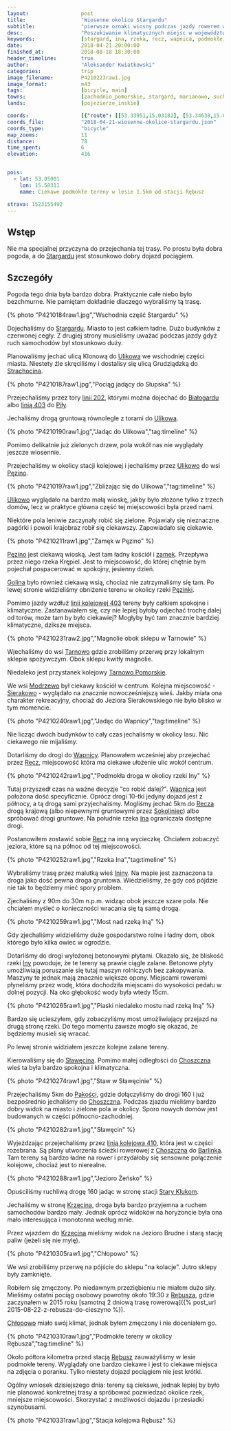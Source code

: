 ```yaml
---
layout:                 post
title:                  "Wiosenne okolice Stargardu"
subtitle:               "pierwsze oznaki wiosny podczas jazdy rowerem w zachodniopomorskim"
desc:                   "Poszukiwanie klimatycznych miejsc w województwie zachodniopomorskim w okolicach Stargardu skończyło się niepełnym sukcesem. Miałem wrażenie, że cały czas jesteśmy w pobliżu ciekawszych miejsc, że powinniśmy trochę bardziej zboczyć. Ostatecznie połączyłem moje dwie wcześniejsze trasy i pojawił się plan kolejnej trasy - przez Iński Park Krajobrazowy."
keywords:               [stargard, ina, rzeka, recz, wapnica, podmokłe, choszczno, krzęcin]
date:                   2018-04-21 20:00:00
finished_at:            2018-08-18 18:30:00
header_timeline:        true
author:                 "Aleksander Kwiatkowski"
categories:             trip
image_filename:         P4210223raw1.jpg
image_format:           m43
tags:                   [bicycle, main]
towns:                  [zachodnio_pomorskie, stargard, marianowo, suchan, dobrzany, choszczno, krzecin, bierzwnik]
lands:                  [pojezierze_inskie]

coords:                 [{"route": [[53.33951,15.03182], [53.34638,15.05946], [53.32967,15.08607], [53.35063,15.12778], [53.34007,15.19104], [53.33151,15.21361], [53.33828,15.24460], [53.32962,15.27962], [53.32905,15.31704], [53.30126,15.38776], [53.30419,15.39128], [53.30039,15.43016], [53.30885,15.43488], [53.30865,15.45368], [53.27494,15.46269], [53.27222,15.44810], [53.24830,15.41849], [53.25132,15.38510], [53.22287,15.37944], [53.20760,15.39291], [53.18899,15.39643], [53.14644,15.45119], [53.13403,15.45643], [53.12352,15.45153], [53.08364,15.48063], [53.04382,15.52681], [53.03861,15.54286], [53.05321,15.59127]], "type": "bicycle"}]
coords_file:            "2018-04-21-wiosenne-okolice-stargardu.json"
coords_type:            "bicycle"
map_zooms:              11
distance:               78
time_spent:             6
elevation:              416


pois:
  - lat: 53.05001
    lon: 15.58311
    name: Ciekawe podmokłe tereny w lesie 1.5km od stacji Rębusz

strava: 1523155492
---
```


[wiki-linia-202]: https://pl.wikipedia.org/wiki/Linia_kolejowa_nr_202
[wiki-linia-403]: https://pl.wikipedia.org/wiki/Linia_kolejowa_nr_403
[wiki-linia-210]: https://pl.wikipedia.org/wiki/Linia_kolejowa_nr_210
[wiki-linia-410]: https://pl.wikipedia.org/wiki/Linia_kolejowa_nr_410

[wiki-stargard]: https://pl.wikipedia.org/wiki/Stargard
[wiki-ulikowo]: https://pl.wikipedia.org/wiki/Ulikowo
[wiki-strachocin]: https://pl.wikipedia.org/wiki/Strachocin_(wojew%C3%B3dztwo_zachodniopomorskie)
[wiki-bialogard]: https://pl.wikipedia.org/wiki/Bia%C5%82ogard
[wiki-pila]: https://pl.wikipedia.org/wiki/Pi%C5%82a_(miasto)
[wiki-pezino]: https://pl.wikipedia.org/wiki/P%C4%99zino
[wiki-golina]: https://pl.wikipedia.org/wiki/Golina_(powiat_stargardzki)
[wiki-rzeka-pezinka]: https://pl.wikipedia.org/wiki/P%C4%99zinka
[wiki-tarnowo]: https://pl.wikipedia.org/wiki/Tarnowo_(powiat_stargardzki)
[wiki-tarnowo-pomorskie]: https://pl.wikipedia.org/wiki/Tarnowo_Pomorskie
[wiki-modrzewo]: https://pl.wikipedia.org/wiki/Modrzewo
[wiki-sierakowo]: https://pl.wikipedia.org/wiki/Sierakowo_(powiat_stargardzki)
[wiki-wapnica]: https://pl.wikipedia.org/wiki/Wapnica_(powiat_stargardzki)
[wiki-recz]: https://pl.wikipedia.org/wiki/Recz
[wiki-sokoliniec]: https://pl.wikipedia.org/wiki/Sokoliniec
[wiki-ina-rzeka]: https://pl.wikipedia.org/wiki/Ina
[wiki-ininy]: https://pl.wikipedia.org/wiki/Ininy
[wiki-slawecin]: https://pl.wikipedia.org/wiki/S%C5%82aw%C4%99cin_(powiat_choszcze%C5%84ski)
[wiki-choszczno]: https://pl.wikipedia.org/wiki/Choszczno
[wiki-pakosc]: https://pl.wikipedia.org/wiki/Pako%C5%9B%C4%87_(wojew%C3%B3dztwo_zachodniopomorskie)
[wiki-barlinek]: https://pl.wikipedia.org/wiki/Barlinek
[wiki-stary-klukom]: https://pl.wikipedia.org/wiki/Stary_Klukom
[wiki-krzecin]: https://pl.wikipedia.org/wiki/Krz%C4%99cin_(wojew%C3%B3dztwo_zachodniopomorskie)
[wiki-rebusz]: https://pl.wikipedia.org/wiki/R%C4%99busz
[wiki-chlopowo]: https://pl.wikipedia.org/wiki/Ch%C5%82opowo_(powiat_choszcze%C5%84ski)

[pezino-zamek]: http://pezino.pl/

## Wstęp

Nie ma specjalnej przyczyna do przejechania tej trasy. Po prostu była dobra pogoda,
a do [Stargardu][wiki-stargard] jest stosunkowo dobry dojazd pociągiem.

## Szczegóły

Pogoda tego dnia była bardzo dobra. Praktycznie całe niebo było
bezchmurne. Nie pamiętam dokładnie dlaczego wybraliśmy tą trasę.

{% photo "P4210184raw1.jpg","Wschodnia część Stargardu" %}

Dojechaliśmy do [Stargardu][wiki-stargard]. Miasto to jest całkiem ładne.
Dużo budynków z czerwonej cegły.
Z drugiej strony musieliśmy uważać podczas jazdy
gdyż ruch samochodów był stosunkowo duży.

Planowaliśmy jechać ulicą Klonową do [Ulikowa][wiki-ulikowo] we
wschodniej części miasta. Niestety źle skręciliśmy i dostalisy się ulicą
Grudziądzką do [Strachocina][wiki-strachocin].

{% photo "P4210187raw1.jpg","Pociąg jadący do Słupska" %}

Przejechaliśmy przez tory [linii 202][wiki-linia-202], którymi
można dojechać do [Białogardu][wiki-bialogard] albo [linią 403][wiki-linia-403] do
[Piły][wiki-pila].

Jechaliśmy drogą gruntową równolegle z torami do [Ulikowa][wiki-ulikowo].

{% photo "P4210190raw1.jpg","Jadąc do Ulikowa","tag:timeline" %}

Pomimo delikatnie już zielonych drzew, pola wokół nas nie wyglądały jeszcze wiosennie.

Przejechaliśmy w okolicy stacji kolejowej i jechaliśmy przez [Ulikowo][wiki-ulikowo]
do wsi [Pęzino][wiki-pezino].

{% photo "P4210197raw1.jpg","Zbliżając się do Ulikowa","tag:timeline" %}

[Ulikowo][wiki-ulikowo] wyglądało na bardzo małą wioskę, jakby było złożone tylko z
trzech domów, lecz w praktyce główna część tej miejscowości była przed nami.

Niektóre pola leniwie zaczynały robić się zielone. Pojawiały się nieznaczne
pagórki i powoli krajobraz robił się ciekawszy. Zapowiadało się ciekawie.

{% photo "P4210211raw1.jpg","Zamęk w Pęzino" %}

[Pęzino][wiki-pezino] jest ciekawą wioską. Jest tam ładny kościół i
[zamek][pezino-zamek]. Przepływa przez niego rzeka Krępiel. Jest to miejscowość,
do której chętnie bym pojechał pospacerować w spokojny, jesienny dzień.

[Golina][wiki-golina] było również ciekawą wsią, chociaż nie zatrzymaliśmy się tam.
Po lewej stronie widzieliśmy obniżenie terenu w okolicy rzeki
[Pęzinki][wiki-rzeka-pezinka].

Pomimo jazdy wzdłuż [linii kolejowej 403][wiki-linia-403] tereny były
całkiem spokojne i klimatyczne. Zastanawiałem się, czy nie lepiej byłoby odjechać
trochę dalej od torów, może tam by było ciekawiej? Mogłyby być tam znacznie
bardziej klimatyczne, dziksze miejsca.

{% photo "P4210231raw2.jpg","Magnolie obok sklepu w Tarnowie" %}

Wjechaliśmy do wsi [Tarnowo][wiki-tarnowo] gdzie zrobiliśmy przerwę
przy lokalnym sklepie
spożywczym. Obok sklepu kwitły magnolie.

Niedaleko jest przystanek kolejowy [Tarnowo Pomorskie][wiki-tarnowo-pomorskie].

We wsi [Modrzewo][wiki-modrzewo] był ciekawy kościół w centrum. Kolejna
miejscowość - [Sierakowo][wiki-sierakowo] - wyglądało na znacznie nowocześniejszą
wieś. Jakby miała ona charakter rekreacyjny, chociaż do Jeziora Sierakowskiego
nie było blisko w tym momencie.

{% photo "P4210240raw1.jpg","Jadąc do Wapnicy","tag:timeline" %}

Nie licząc dwóch budynków to cały czas jechaliśmy w okolicy lasu. Nic ciekawego
nie mijaliśmy.

Dotarliśmy do drogi do [Wapnicy][wiki-wapnica]. Planowałem wcześniej aby przejechać
przez [Recz][wiki-recz], miejscowość która ma ciekawe ułożenie ulic wokół centrum.

{% photo "P4210242raw1.jpg","Podmokła droga w okolicy rzeki Iny" %}

Tutaj przyszedł czas na ważne decyzje "co robić dalej?". [Wapnica][wiki-wapnica]
jest położona dość specyficznie. Oprócz drogi 10-tki jedyny dojazd jest z północy,
a tą drogą sami przyjechaliśmy. Mogliśmy jechać 5km do [Recza][wiki-recz]
drogą krajową (albo niepewnymi gruntowymi przez [Sokoliniec][wiki-sokoliniec])
albo spróbować drogi gruntowe. Na południe rzeka
[Ina][wiki-ina-rzeka] ograniczała dostępne drogi.

Postanowiłem zostawić sobie [Recz][wiki-recz] na inną wycieczkę.
Chciałem zobaczyć jeziora, które są na północ od tej miejscowości.

{% photo "P4210252raw1.jpg","Rzeka Ina","tag:timeline" %}

Wybraliśmy trasę przez malutką wieś [Ininy][wiki-ininy]. Na mapie jest zaznaczona
ta droga jako dość pewna droga gruntowa. Wiedzieliśmy, że gdy coś pójdzie nie tak
to będziemy mieć spory problem.

Zjechaliśmy z 90m do 30m n.p.m. widząc obok jeszcze szare pola. Nie chciałem myśleć
o konieczności wracania się tą samą drogą.

{% photo "P4210259raw1.jpg","Most nad rzeką Iną" %}

Gdy zjechaliśmy widzieliśmy duże gospodarstwo rolne i ładny dom, obok którego
było kilka owiec w ogrodzie.

Dotarliśmy do drogi wyłożonej betonowymi płytami. Okazało się, że bliskość
rzeki [Iny][wiki-ina-rzeka] powoduje, że te tereny są prawie ciągle zalane.
Betonowe płyty umożliwiają poruszanie się tutaj maszyn rolniczych bez zakopywania.
Maszyny te jednak mają znacznie większe opony. Miejscami rowerami płyneliśmy przez
wodę, która dochodziła miejscami do wysokości pedału w dolnej pozycji.
Na oko głębokość wody była wtedy 15cm.

{% photo "P4210265raw1.jpg","Piaski niedaleko mostu nad rzeką Iną" %}

Bardzo się ucieszyłem, gdy zobaczyliśmy most umożliwiający przejazd na drugą stronę
rzeki. Do tego momentu zawsze mogło się okazać, że będziemy musieli się wracać.

Po lewej stronie widziałem jeszcze kolejne zalane tereny.

Kierowaliśmy się do [Sławęcina][wiki-slawecin]. Pomimo małej odległości do
[Choszczna][wiki-choszczno] wieś ta była bardzo spokojna i klimatyczna.

{% photo "P4210274raw1.jpg","Staw w Sławęcinie" %}

Przejechaliśmy 5km do [Pakości][wiki-pakosc], gdzie dołączyliśmy do drogi 160
i już bezpośrednio jechaliśmy do [Choszczna][wiki-choszczno].
Podczas zjazdu mieliśmy bardzo dobry widok na miasto i zielone pola w okolicy.
Sporo nowych domów jest budowanych w części północno-zachodniej.

{% photo "P4210282raw1.jpg","Sławęcin" %}

Wyjeżdzając przejechaliśmy przez [linią kolejową 410][wiki-linia-410],
która jest w części rozebrana.
Są plany utworzenia ścieżki rowerowej z [Choszczna][wiki-choszczno]
do [Barlinka][wiki-barlinek]. Tam tereny są bardzo ładne na rower i przydałoby
się sensowne połączenie kolejowe, chociaż jest to nierealne.

{% photo "P4210288raw1.jpg","Jezioro Żeńsko" %}

Opuściliśmy ruchliwą drogę 160 jadąc w stronę stacji
[Stary Klukom][wiki-stary-klukom].

Jechaliśmy w stronę [Krzęcina][wiki-krzecin], droga była bardzo przyjemna
a ruchem samochodów bardzo mały. Jednak oprócz widoków na horyzoncie była ona
mało interesująca i monotonna według mnie.

Przez wjazdem do [Krzęcina][wiki-krzecin] mieliśmy widok na Jezioro Brudne
i starą stację paliw (jeżeli się nie mylę).

{% photo "P4210305raw1.jpg","Chłopowo" %}

We wsi zrobiliśmy przerwę na pójście do sklepu "na kolacje". Jutro
sklepy były zamknięte.

Robiłem się zmęczony. Po niedawnym przeziębieniu nie miałem dużo siły.
Mieliśmy ostatni pociąg osobowy powrotny około
19:30 z [Rębusza][wiki-rebusz], gdzie zaczynałem w 2015 roku
[samotną 2 dniową trasę rowerową]({% post_url 2015-08-22-z-rebusza-do-cieszyno %}).

[Chłopowo][wiki-chlopowo] miało swój klimat, jednak byłem zmęczony i nie doceniałem
go.

{% photo "P4210310raw1.jpg","Podmokłe tereny w okolicy Rębusza","tag:timeline" %}

Około półtora kilometra przed stacją [Rębusz][wiki-rebusz] zauważyliśmy
w lesie podmokłe tereny. Wyglądały one bardzo ciekawe i jest to ciekawe miejsca
na zdjęcia o poranku. Tylko niestety dojazd pociągiem nie jest krótki.

Ogólny wniosek dzisiejszego dnia: tereny są ciekawe, jednak lepiej
by było nie planować konkretnej trasy a spróbować pozwiedzać okolice rzek,
mniejsze miejscowości. Skorzystać z możliwości dojazdu i przesiadki
szynobusami.

{% photo "P4210331raw1.jpg","Stacja kolejowa Rębusz" %}
